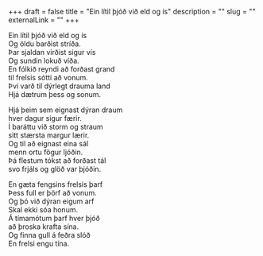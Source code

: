 +++
draft = false
title = "Ein lítil þjóð við eld og ís"
description = ""
slug = ""
externalLink = ""
+++

Ein lítil þjóð við eld og ís  
Og öldu barðist stríða.  
Þar sjaldan virðist sigur vís  
Og sundin lokuð víða.  
En fólkið reyndi að forðast grand  
til frelsis sótti að vonum.  
Því varð til dýrlegt drauma land  
Hjá dætrum þess og sonum.  

Hjá þeim sem eignast dýran draum  
hver dagur sigur færir.  
Í baráttu við storm og straum  
sitt stærsta margur lærir.  
Og til að eignast eina sál  
menn ortu fögur ljóðin.  
Þá flestum tókst að forðast tál  
svo frjáls og glöð var þjóðin.  

En gæta fengsins frelsis þarf  
Þess full er þörf að vonum.  
Og þó við dýran eigum arf  
Skal ekki sóa honum.  
Á tímamótum þarf hver þjóð  
að þroska krafta sína.  
Og finna gull á feðra slóð  
En frelsi engu tína.  
